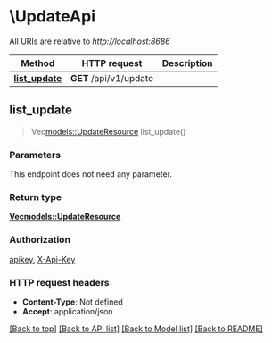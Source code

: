 # \UpdateApi

All URIs are relative to *http://localhost:8686*

Method | HTTP request | Description
------------- | ------------- | -------------
[**list_update**](UpdateApi.md#list_update) | **GET** /api/v1/update | 



## list_update

> Vec<models::UpdateResource> list_update()


### Parameters

This endpoint does not need any parameter.

### Return type

[**Vec<models::UpdateResource>**](UpdateResource.md)

### Authorization

[apikey](../README.md#apikey), [X-Api-Key](../README.md#X-Api-Key)

### HTTP request headers

- **Content-Type**: Not defined
- **Accept**: application/json

[[Back to top]](#) [[Back to API list]](../README.md#documentation-for-api-endpoints) [[Back to Model list]](../README.md#documentation-for-models) [[Back to README]](../README.md)

